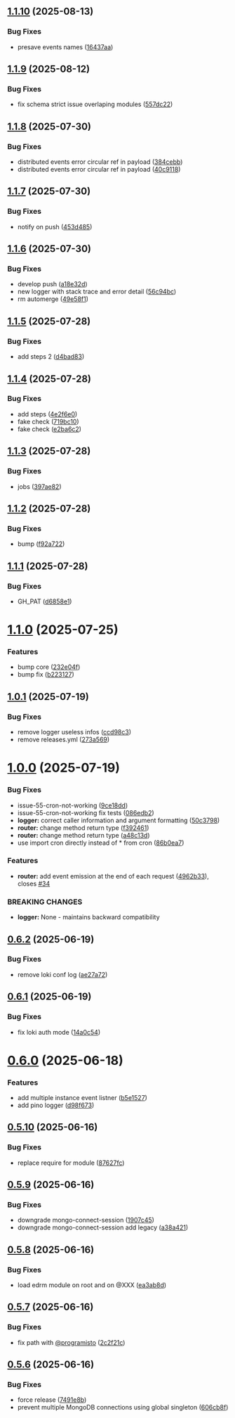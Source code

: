 ## [1.1.10](https://github.com/programisto-labs/endurance-core/compare/v1.1.9...v1.1.10) (2025-08-13)


### Bug Fixes

* presave events names ([16437aa](https://github.com/programisto-labs/endurance-core/commit/16437aa70e53374e9cbf7957a26de09e3c54a1a9))

## [1.1.9](https://github.com/programisto-labs/endurance-core/compare/v1.1.8...v1.1.9) (2025-08-12)


### Bug Fixes

* fix schema strict issue overlaping modules ([557dc22](https://github.com/programisto-labs/endurance-core/commit/557dc2258b993ade48369543d0c62053aefbdf7e))

## [1.1.8](https://github.com/programisto-labs/endurance-core/compare/v1.1.7...v1.1.8) (2025-07-30)


### Bug Fixes

* distributed events error circular ref in payload ([384cebb](https://github.com/programisto-labs/endurance-core/commit/384cebb87acec8d245a5ce6558f2dbca21505c68))
* distributed events error circular ref in payload ([40c9118](https://github.com/programisto-labs/endurance-core/commit/40c911879b8ad99d0cbc977e467d4f5c366a7657))

## [1.1.7](https://github.com/programisto-labs/endurance-core/compare/v1.1.6...v1.1.7) (2025-07-30)


### Bug Fixes

* notify on push ([453d485](https://github.com/programisto-labs/endurance-core/commit/453d48565a318a7b78bcc520a9919decd0faea42))

## [1.1.6](https://github.com/programisto-labs/endurance-core/compare/v1.1.5...v1.1.6) (2025-07-30)


### Bug Fixes

* develop push ([a18e32d](https://github.com/programisto-labs/endurance-core/commit/a18e32d383ca66fe9275cd17fee967d96b72e689))
* new logger with stack trace and error detail ([56c94bc](https://github.com/programisto-labs/endurance-core/commit/56c94bcda734984b29cef6f0747f665f27f176c1))
* rm automerge ([49e58f1](https://github.com/programisto-labs/endurance-core/commit/49e58f10a243e5e46bd7e3485436f60e2d4f44ec))

## [1.1.5](https://github.com/programisto-labs/endurance-core/compare/v1.1.4...v1.1.5) (2025-07-28)


### Bug Fixes

* add steps 2 ([d4bad83](https://github.com/programisto-labs/endurance-core/commit/d4bad83dfd8a6f800368abea16118be9368484a7))

## [1.1.4](https://github.com/programisto-labs/endurance-core/compare/v1.1.3...v1.1.4) (2025-07-28)


### Bug Fixes

* add steps ([4e2f6e0](https://github.com/programisto-labs/endurance-core/commit/4e2f6e02ad98c6e798d19a8b55ccb8ec2f7ec771))
* fake check ([719bc10](https://github.com/programisto-labs/endurance-core/commit/719bc103f6d1f6666cad420a04176d366ed6d41c))
* fake check ([e2ba6c2](https://github.com/programisto-labs/endurance-core/commit/e2ba6c2d5c45937dd322e6eaf9fa187ae3734057))

## [1.1.3](https://github.com/programisto-labs/endurance-core/compare/v1.1.2...v1.1.3) (2025-07-28)


### Bug Fixes

* jobs ([397ae82](https://github.com/programisto-labs/endurance-core/commit/397ae8247a1628eb1c277ff54314c354ed089126))

## [1.1.2](https://github.com/programisto-labs/endurance-core/compare/v1.1.1...v1.1.2) (2025-07-28)


### Bug Fixes

* bump ([f92a722](https://github.com/programisto-labs/endurance-core/commit/f92a72218667e86ec1e6f504eabf47c0b8e227da))

## [1.1.1](https://github.com/programisto-labs/endurance-core/compare/v1.1.0...v1.1.1) (2025-07-28)


### Bug Fixes

* GH_PAT ([d6858e1](https://github.com/programisto-labs/endurance-core/commit/d6858e1dd6c9d387a2442309cc97d27a98fd518e))

# [1.1.0](https://github.com/programisto-labs/endurance-core/compare/v1.0.1...v1.1.0) (2025-07-25)


### Features

* bump core ([232e04f](https://github.com/programisto-labs/endurance-core/commit/232e04f622741c85c12ed4fe7621212e03473012))
* bump fix ([b223127](https://github.com/programisto-labs/endurance-core/commit/b2231273690742cb69b69d0bc699b4e3762eeb16))

## [1.0.1](https://github.com/programisto-labs/endurance-core/compare/v1.0.0...v1.0.1) (2025-07-19)


### Bug Fixes

* remove logger useless infos ([ccd98c3](https://github.com/programisto-labs/endurance-core/commit/ccd98c3e2a93a73768607b7d76012038716e4ea2))
* remove releases.yml ([273a569](https://github.com/programisto-labs/endurance-core/commit/273a5695877c50f064bfefbf1a94b4f6a130f9a9))

# [1.0.0](https://github.com/programisto-labs/endurance-core/compare/v0.6.2...v1.0.0) (2025-07-19)


### Bug Fixes

* issue-55-cron-not-working ([9ce18dd](https://github.com/programisto-labs/endurance-core/commit/9ce18dd38a7eb646f65548593d9cf10298509614))
* issue-55-cron-not-working fix tests ([086edb2](https://github.com/programisto-labs/endurance-core/commit/086edb28ce5406d39ed3a973c3009632f022cc6f))
* **logger:** correct caller information and argument formatting ([50c3798](https://github.com/programisto-labs/endurance-core/commit/50c37984daa95c904e17aa82da66e7dfa8a4d968))
* **router:** change method return type ([f392461](https://github.com/programisto-labs/endurance-core/commit/f39246175d246475d9c08e7e77aa1c5ecef66c53))
* **router:** change method return type ([a48c13d](https://github.com/programisto-labs/endurance-core/commit/a48c13dca78b8c3631ab46ce2977086d7ee6270f))
* use import cron directly instead of * from cron ([86b0ea7](https://github.com/programisto-labs/endurance-core/commit/86b0ea77759bf08bb13e260a46a440e763b0992b))


### Features

* **router:** add event emission at the end of each request ([4962b33](https://github.com/programisto-labs/endurance-core/commit/4962b336c65af9b20eb349e084e766bfdf40853b)), closes [#34](https://github.com/programisto-labs/endurance-core/issues/34)


### BREAKING CHANGES

* **logger:** None - maintains backward compatibility

## [0.6.2](https://github.com/programisto-labs/endurance-core/compare/v0.6.1...v0.6.2) (2025-06-19)


### Bug Fixes

* remove loki conf log ([ae27a72](https://github.com/programisto-labs/endurance-core/commit/ae27a728cbbb6cce3e47ceefb69a638fb51cfcd8))

## [0.6.1](https://github.com/programisto-labs/endurance-core/compare/v0.6.0...v0.6.1) (2025-06-19)


### Bug Fixes

* fix loki auth mode ([14a0c54](https://github.com/programisto-labs/endurance-core/commit/14a0c542d3ba042f869d1ea8c9fa2ed9431f6acf))

# [0.6.0](https://github.com/programisto-labs/endurance-core/compare/v0.5.10...v0.6.0) (2025-06-18)


### Features

* add multiple instance event listner ([b5e1527](https://github.com/programisto-labs/endurance-core/commit/b5e152773052c7232e220c8d449e637f08c1d227))
* add pino logger ([d98f673](https://github.com/programisto-labs/endurance-core/commit/d98f673996f48aad1edb608e70f4785041ce7572))

## [0.5.10](https://github.com/programisto-labs/endurance-core/compare/v0.5.9...v0.5.10) (2025-06-16)


### Bug Fixes

* replace require for module ([87627fc](https://github.com/programisto-labs/endurance-core/commit/87627fc8c5f04a045eec342cd9196d3797f967a7))

## [0.5.9](https://github.com/programisto-labs/endurance-core/compare/v0.5.8...v0.5.9) (2025-06-16)


### Bug Fixes

* downgrade mongo-connect-session ([1907c45](https://github.com/programisto-labs/endurance-core/commit/1907c450af4e66739382408a03b02dcbd165326e))
* downgrade mongo-connect-session add legacy ([a38a421](https://github.com/programisto-labs/endurance-core/commit/a38a421db9486cdfcbee569c844ffa9de6d6441e))

## [0.5.8](https://github.com/programisto-labs/endurance-core/compare/v0.5.7...v0.5.8) (2025-06-16)


### Bug Fixes

* load edrm module on root and on @XXX ([ea3ab8d](https://github.com/programisto-labs/endurance-core/commit/ea3ab8d0ed721d1231854e5710eb5b2561478b8a))

## [0.5.7](https://github.com/programisto-labs/endurance-core/compare/v0.5.6...v0.5.7) (2025-06-16)


### Bug Fixes

* fix path with [@programisto](https://github.com/programisto) ([2c2f21c](https://github.com/programisto-labs/endurance-core/commit/2c2f21cc29fab4a8eb73af44d04800dcb2b5ccc9))

## [0.5.6](https://github.com/programisto-labs/endurance-core/compare/v0.5.5...v0.5.6) (2025-06-16)


### Bug Fixes

* force release ([7491e8b](https://github.com/programisto-labs/endurance-core/commit/7491e8bd8a55ab2860b1da2f12855b4ece95b0a2))
* prevent multiple MongoDB connections using global singleton ([606cb8f](https://github.com/programisto-labs/endurance-core/commit/606cb8fb2baf76767f4d1171ee8ca210ee8e2779))
